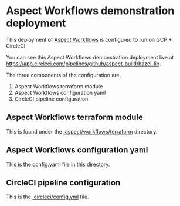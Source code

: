 # Aspect Workflows demonstration deployment

This deployment of [Aspect Workflows](https://www.aspect.build/workflows) is configured to run on GCP + CircleCI.

You can see this Aspect Workflows demonstration deployment live at https://app.circleci.com/pipelines/github/aspect-build/bazel-lib.

The three components of the configuration are,

1. Aspect Workflows terraform module
1. Aspect Workflows configuration yaml
1. CircleCI pipeline configuration

## Aspect Workflows terraform module

This is found under the [.aspect/workflows/terraform](./terraform) directory.

## Aspect Workflows configuration yaml

This is the [config.yaml](./config.yaml) file in this directory.

## CircleCI pipeline configuration

This is the [.circleci/config.yml](../../.circleci/config.yml) file.
